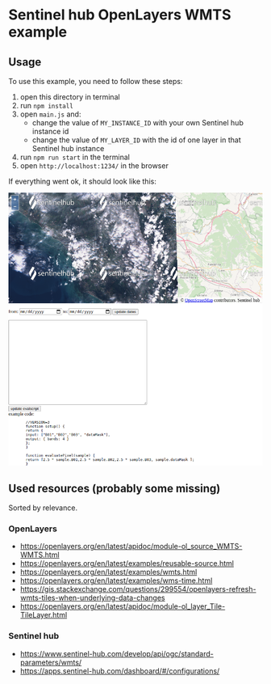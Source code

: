 # Sentinel hub OpenLayers WMTS example

## Usage

To use this example, you need to follow these steps:

1. open this directory in terminal
2. run `npm install`
3. open `main.js` and:
    - change the value of `MY_INSTANCE_ID` with your own Sentinel hub instance id
    - change the value of `MY_LAYER_ID` with the id of one layer in that Sentinel hub instance
4. run `npm run start` in the terminal
5. open `http://localhost:1234/` in the browser

If everything went ok, it should look like this:

![Example](example.png)

## Used resources (probably some missing)
Sorted by relevance.

### OpenLayers
- https://openlayers.org/en/latest/apidoc/module-ol_source_WMTS-WMTS.html
- https://openlayers.org/en/latest/examples/reusable-source.html
- https://openlayers.org/en/latest/examples/wmts.html
- https://openlayers.org/en/latest/examples/wms-time.html
- https://gis.stackexchange.com/questions/299554/openlayers-refresh-wmts-tiles-when-underlying-data-changes
- https://openlayers.org/en/latest/apidoc/module-ol_layer_Tile-TileLayer.html

### Sentinel hub
- https://www.sentinel-hub.com/develop/api/ogc/standard-parameters/wmts/
- https://apps.sentinel-hub.com/dashboard/#/configurations/
